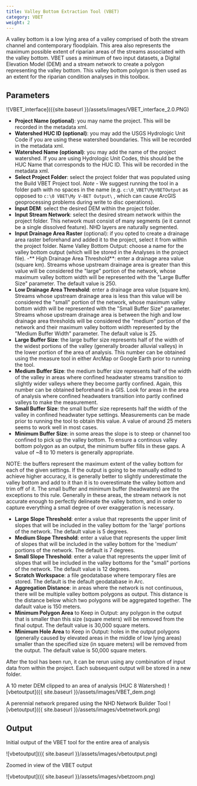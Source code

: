 ```yaml
---
title: Valley Bottom Extraction Tool (VBET)
category: VBET
weight: 2
---
```


A valley bottom is a low lying area of a valley comprised of both the stream channel and contemporary floodplain. This area also represents the maximum possible extent of riparian areas of the streams associated with the valley bottom. VBET uses a minimum of two input datasets, a Digital Elevation Model (DEM) and a stream network to create a polygon representing the valley bottom. This valley bottom polygon is then used as an extent for the riparian condition analyses in this toolbox.

## Parameters

![VBET_interface]({{site.baseurl }}/assets/images/VBET_interface_2.0.PNG)

- **Project Name (optional)**: you may name the project. This will be recorded in the metadata xml.
- **Watershed HUC ID (optional)**: you may add the USGS Hydrologic Unit Code if you are using these watershed boundaries. This will be recorded in the metadata xml.
- **Watershed Name (optional)**: you may add the name of the project watershed. If you are using Hydrologic Unit Codes, this should be the HUC Name that corresponds to the HUC ID. This will be recorded in the metadata xml.
- **Select Project Folder**: select the project folder that was populated using the Build VBET Project tool. *Note* - We suggest running the tool in a folder path with no spaces in the name (e.g. `c:\0_VBET\MyVBETOutput` 
as opposed to `c:\0 VBET\My V-BET Output\`
, which can cause ArcGIS geoprocessing problems during write to disc operations). 
- **Input DEM**: select the desired DEM within the project folder.
- **Input Stream Network**: select the desired stream network within the project folder. This network must consist of many segments (ie it cannot be a single dissolved feature). NHD layers are naturally segmented.
- **Input Drainage Area Raster** (optional): if you opted to create a drainage area raster beforehand and added it to the project, select it from within the project folder.
Name Valley Bottom Output: choose a name for the valley bottom output (which will be stored in the Analyses in the project file).
-** High Drainage Area Threshold**: enter a drainage area value (square km). Streams whose upstream drainage area is greater than this value will be considered the "large" portion of the network, whose maximum valley bottom width will be represented with the "Large Buffer Size" parameter. The default value is 250.
- **Low Drainage Area Threshold**: enter a drainage area value (square km). Streams whose upstream drainage area is less than this value will be considered the "small" portion of the network, whose maximum valley bottom width will be represented with the "Small Buffer Size" parameter. Streams whose upstream drainage area is between the high and low drainage area thresholds will be considered the "medium" portion of the network and their maximum valley bottom width represented by the "Medium Buffer Width" parameter. The default value is 25.
- **Large Buffer Size**: the large buffer size represents half of the width of the widest portions of the valley (generally broader alluvial valleys) in the lower portion of the area of analysis. This number can be obtained using the measure tool in either ArcMap or Google Earth prior to running the tool.
- **Medium Buffer Size**: the medium buffer size represents half of the width of the valley in areas where confined headwater streams transition to slightly wider valleys where they become partly confined.
Again, this number can be obtained beforehand in a GIS. Look for areas in the area of analysis where confined headwaters transition into partly confined valleys to make the measurement.
- **Small Buffer Size**: the small buffer size represents half the width of the valley in confined headwater type settings. Measurements can be made prior to running the tool to obtain this value. A value of around 25 meters seems to work well in most cases.
- **Minimum Buffer Size**: in some areas the slope is to steep or channel too confined to pick up the valley bottom. To ensure a continous valley bottom polygon as an output, the minimum buffer fills in these gaps.
A value of ~8 to 10 meters is generally appropriate.

NOTE: the buffers represent the maximum extent of the valley bottom for each of the given settings. If the output is going to be manually edited to achieve higher accuracy, it is generally better to slightly underestimate the valley bottom and add to it than it is to overestimate the valley bottom and trim off of it. The small buffer and minimum buffer (headwaters) are the exceptions to this rule. Generally in these areas, the stream network is not accurate enough to perfectly delineate the valley bottom, and in order to capture everything a small degree of over exaggeration is necessary.

- **Large Slope Threshold**: enter a value that represents the upper limit of slopes that will be included in the valley bottom for the 'large' portions of the network. The default value is 5 degrees.
- **Medium Slope Threshold**: enter a value that represents the upper limit of slopes that will be included in the valley bottom for the 'medium' portions of the network. The default is 7 degrees.
- **Small Slope Threshold**: enter a value that represents the upper limit of slopes that will be included in the valley bottoms for the "small" portions of the network. The default value is 12 degrees.
- **Scratch Workspace**: a file geodatabase where temporary files are stored. The default is the default geodatabase in Arc.
- **Aggregation Distance**: in areas where the network is not continuous, there will be multiple valley bottom polygons as output. This distance is the distance below which two polygons will be aggregated together. The dafault value is 150 meters.
- **Minimum Polygon Area** to Keep in Output: any polygon in the output that is smaller than this size (square meters) will be removed from the final output. The default value is 30,000 square meters.
- **Minimum Hole Area** to Keep in Output: holes in the output polygons (generally caused by elevated areas in the middle of low lying areas) smaller than the specified size (in square meters) will be removed from the output. The default value is 50,000 square meters.

After the tool has been run, it can be rerun using any combination of input data from within the project. Each subsequent output will be stored in a new folder. 


A 10 meter DEM clipped to an area of analysis (HUC 8 Watershed)
![vbetoutput]({{  site.baseurl }}/assets/images/VBET_dem.png)

A perennial network prepared using the NHD Network Builder Tool
![vbetoutput]({{  site.baseurl }}/assets/images/vbetnetwork.png)


## Output

Initial output of the VBET tool for the entire area of analysis

![vbetoutput]({{  site.baseurl }}/assets/images/vbetoutput.png)

Zoomed in view of the VBET output

![vbetoutput]({{  site.baseurl }}/assets/images/vbetzoom.png)